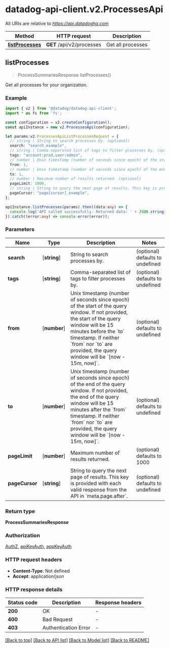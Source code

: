 # datadog-api-client.v2.ProcessesApi

All URIs are relative to *https://api.datadoghq.com*

Method | HTTP request | Description
------------- | ------------- | -------------
[**listProcesses**](ProcessesApi.md#listProcesses) | **GET** /api/v2/processes | Get all processes


## **listProcesses**
> ProcessSummariesResponse listProcesses()

Get all processes for your organization.

### Example


```typescript
import { v2 } from '@datadog/datadog-api-client';
import * as fs from 'fs';

const configuration = v2.createConfiguration();
const apiInstance = new v2.ProcessesApi(configuration);

let params:v2.ProcessesApiListProcessesRequest = {
  // string | String to search processes by. (optional)
  search: "search_example",
  // string | Comma-separated list of tags to filter processes by. (optional)
  tags: "account:prod,user:admin",
  // number | Unix timestamp (number of seconds since epoch) of the start of the query window. If not provided, the start of the query window will be 15 minutes before the `to` timestamp. If neither `from` nor `to` are provided, the query window will be `[now - 15m, now]`. (optional)
  from: 1,
  // number | Unix timestamp (number of seconds since epoch) of the end of the query window. If not provided, the end of the query window will be 15 minutes after the `from` timestamp. If neither `from` nor `to` are provided, the query window will be `[now - 15m, now]`. (optional)
  to: 1,
  // number | Maximum number of results returned. (optional)
  pageLimit: 1000,
  // string | String to query the next page of results. This key is provided with each valid response from the API in `meta.page.after`. (optional)
  pageCursor: "page[cursor]_example",
};

apiInstance.listProcesses(params).then((data:any) => {
  console.log('API called successfully. Returned data: ' + JSON.stringify(data));
}).catch((error:any) => console.error(error));
```


### Parameters

Name | Type | Description  | Notes
------------- | ------------- | ------------- | -------------
 **search** | [**string**] | String to search processes by. | (optional) defaults to undefined
 **tags** | [**string**] | Comma-separated list of tags to filter processes by. | (optional) defaults to undefined
 **from** | [**number**] | Unix timestamp (number of seconds since epoch) of the start of the query window. If not provided, the start of the query window will be 15 minutes before the &#x60;to&#x60; timestamp. If neither &#x60;from&#x60; nor &#x60;to&#x60; are provided, the query window will be &#x60;[now - 15m, now]&#x60;. | (optional) defaults to undefined
 **to** | [**number**] | Unix timestamp (number of seconds since epoch) of the end of the query window. If not provided, the end of the query window will be 15 minutes after the &#x60;from&#x60; timestamp. If neither &#x60;from&#x60; nor &#x60;to&#x60; are provided, the query window will be &#x60;[now - 15m, now]&#x60;. | (optional) defaults to undefined
 **pageLimit** | [**number**] | Maximum number of results returned. | (optional) defaults to 1000
 **pageCursor** | [**string**] | String to query the next page of results. This key is provided with each valid response from the API in &#x60;meta.page.after&#x60;. | (optional) defaults to undefined


### Return type

**ProcessSummariesResponse**

### Authorization

[AuthZ](README.md#AuthZ), [apiKeyAuth](README.md#apiKeyAuth), [appKeyAuth](README.md#appKeyAuth)

### HTTP request headers

 - **Content-Type**: Not defined
 - **Accept**: application/json


### HTTP response details
| Status code | Description | Response headers |
|-------------|-------------|------------------|
**200** | OK |  -  |
**400** | Bad Request |  -  |
**403** | Authentication Error |  -  |

[[Back to top]](#) [[Back to API list]](README.md#documentation-for-api-endpoints) [[Back to Model list]](README.md#documentation-for-models) [[Back to README]](README.md)


